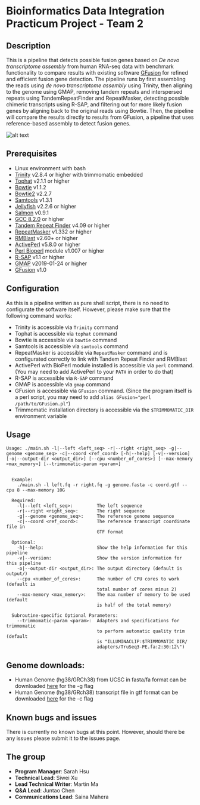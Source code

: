 # Bioinformatics Data Integration Practicum Project - Team 2

## Description

This is a pipeline that detects possible fusion genes based on *De novo transcriptome assembly* from human RNA-seq data with benchmark functionality to compare results with existing software [GFusion](https://github.com/xiaofengsong/GFusion) for refined and efficient fusion gene detection. The pipeline runs by first assembling the reads using *de novo transcriptome assembly* using Trinity, then aligning to the genome using GMAP, removing tandem repeats and interspersed repeats using TandemRepeatFinder and RepeatMasker, detecting possible chimeric transcripts using R-SAP, and filtering out for more likely fusion genes by aligning back to the original reads using Bowtie. Then, the pipeline will compare the results directly to results from GFusion, a pipeline that uses reference-based assembly to detect fusion genes. 

![alt text](https://lh4.googleusercontent.com/ckU7j5mTGj23oHneEjtWRptCJLQp2XB5vaulDsNw092rwhByeMY0ltSqxsGebMqyWR61WvblqWMnm-wsHOUTIfzv_1j5ulzMBPe6yLlH=s1600)

## Prerequisites

* Linux environment with bash
* [Trinity](https://github.com/trinityrnaseq/trinityrnaseq/wiki) v2.8.4 or higher with trimmomatic embedded
* [Tophat](https://ccb.jhu.edu/software/tophat/index.shtml) v2.1.1 or higher
* [Bowtie](http://bowtie-bio.sourceforge.net/index.shtml) v1.1.2
* [Bowtie2](http://bowtie-bio.sourceforge.net/bowtie2/index.shtml) v2.2.7
* [Samtools](http://samtools.sourceforge.net/) v1.3.1
* [Jellyfish](https://www.cbcb.umd.edu/software/jellyfish/) v2.2.6 or higher
* [Salmon](https://combine-lab.github.io/salmon/) v0.9.1
* [GCC 8.2.0](https://gcc.gnu.org/) or higher
* [Tandem Repeat Finder](https://tandem.bu.edu/trf/trf.html) v4.09 or higher
* [RepeatMasker](http://www.repeatmasker.org/) v1.332 or higher
* [RMBlast](http://www.repeatmasker.org/RMBlast.html) v2.60+ or higher
* [ActivePerl](https://www.activestate.com/products/activeperl/) v5.8.0 or higher
* [Perl Bioperl](https://bioperl.org/) module v1.007 or higher
* [R-SAP](http://www.mcdonaldlab.biology.gatech.edu/r-sap.htm) v1.1 or higher
* [GMAP](http://research-pub.gene.com/gmap/) v2019-01-24 or higher
* [GFusion](https://github.com/xiaofengsong/GFusion) v1.0

## Configuration

As this is a pipeline written as pure shell script, there is no need to configurate the software itself. However, please make sure that the following command works:

* Trinity is accessible via `Trinity` command
* Tophat is accessible via `tophat` command
* Bowtie is accessible via `bowtie` command
* Samtools is accessible via `samtools` command
* RepeatMasker is accessible via `RepeatMasker` command and is configurated correctly to link with Tandem Repeat Finder and RMBlast
* ActivePerl with BioPerl module installed is accessible via `perl` command. (You may need to add ActivePerl to your `PATH` in order to do that)
* R-SAP is accessible via `R-SAP` command
* GMAP is accessible via `gmap` command
* GFusion is accessible via `GFusion` command. (Since the program itself is a perl script, you may need to add `alias GFusion="perl /path/to/GFusion.pl"`)
* Trimmomatic installation directory is accessible via the `$TRIMMOMATIC_DIR` environment variable

## Usage

`Usage: ./main.sh -l|--left <left_seq> -r|--right <right_seq> -g|--genome <genome_seq> -c|--coord <ref_coord> [-h|--help] [-v|--version] [-o|--output-dir <output_dir>] [--cpu <number_of_cores>] [--max-memory <max_memory>] [--trimmomatic-param <param>]`

```  
  
  Example:
    ./main.sh -l left.fq -r right.fq -g genome.fasta -c coord.gtf --cpu 8 --max-memory 10G
  
  Required:
    -l|--left <left_seq>:         The left sequence
    -r|--right <right_seq>:       The right sequence
    -g|--genome <genome_seq>:     The reference genome sequence
    -c|--coord <ref_coord>:       The reference transcript coordinate file in 
                                  GTF format 

  Optional:
    -h|--help:                    Show the help information for this pipeline
    -v|--version:                 Show the version information for this pipeline
    -o|--output-dir <output_dir>: The output directory (default is output/)
    --cpu <number_of_cores>:      The number of CPU cores to work (default is
                                  total number of cores minus 2)
    --max-memory <max_memory>:    The max number of memory to be used (default
                                  is half of the total memory)
  
  Subroutine-specific Optional Parameters:
    --trimmomatic-param <param>:  Adapters and specifications for trimmomatic
                                  to perform automatic quality trim (default
                                  is "ILLUMINACLIP:$TRIMMOMATIC_DIR/
                                  adapters/TruSeq3-PE.fa:2:30:12\")
```
## Genome downloads:

* Human Genome (hg38/GRCh38) from UCSC in fasta/fa format can be downloaded [here](http://hgdownload.cse.ucsc.edu/goldenPath/hg38/bigZips/hg38.fa.gz) for the -g flag
* Human Genome (hg38/GRch38) transcript file in gtf format can be downloaded [here](https://genome.ucsc.edu/cgi-bin/hgTables) for the -c flag

## Known bugs and issues

There is currently no known bugs at this point. However, should there be any issues please submit it to the issues page. 

## The group

* **Program Manager**: Sarah Hsu
* **Technical Lead**: Siwei Xu
* **Lead Technical Writer**: Martin Ma
* **Q&A Lead**: Juntao Chen
* **Communications Lead**: Saina Mahera

